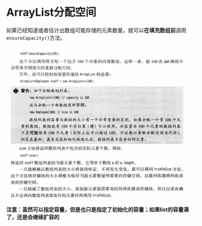 # ArrayList分配空间

如果已经知道或者估计出数组可能存储的元素数量，就可以**在填充数组前**调用`ensureCapacity()`方法。

![](image/image_4OZeoB3AEC.png)

**注意：虽然可以指定容量，但是也只是指定了初始化的容量；如果list的容量满了，还是会继续扩容的**
